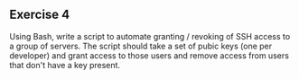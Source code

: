 ## Exercise 4

Using Bash, write a script to automate granting / revoking of SSH access to a group of servers.  The script should take a set of pubic keys (one per developer) and grant access to those users and remove access from users that don't have a key present.
